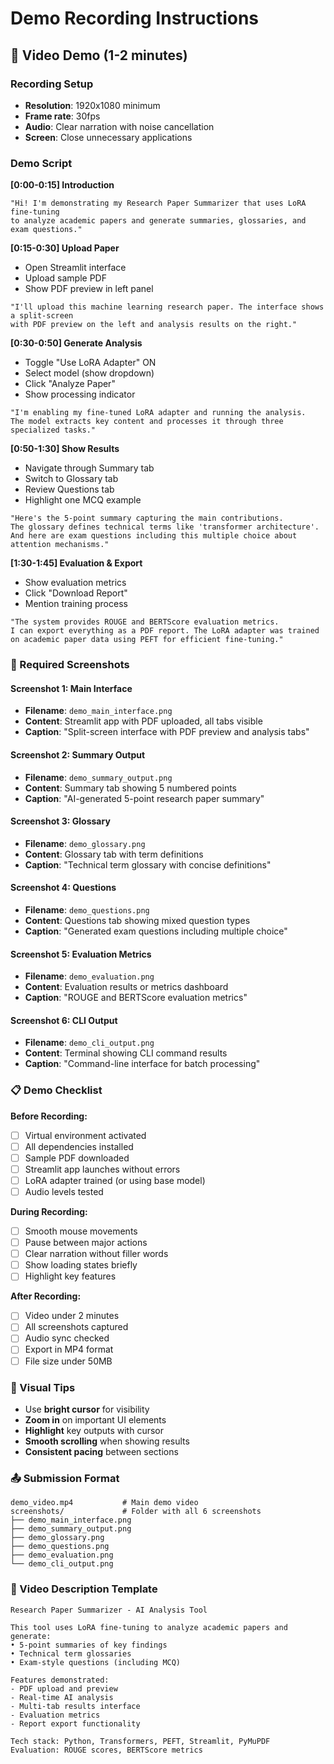 # Demo Recording Instructions

## 🎥 Video Demo (1-2 minutes)

### Recording Setup
- **Resolution**: 1920x1080 minimum
- **Frame rate**: 30fps
- **Audio**: Clear narration with noise cancellation
- **Screen**: Close unnecessary applications

### Demo Script

**[0:00-0:15] Introduction**
```
"Hi! I'm demonstrating my Research Paper Summarizer that uses LoRA fine-tuning 
to analyze academic papers and generate summaries, glossaries, and exam questions."
```

**[0:15-0:30] Upload Paper**
- Open Streamlit interface
- Upload sample PDF
- Show PDF preview in left panel

```
"I'll upload this machine learning research paper. The interface shows a split-screen 
with PDF preview on the left and analysis results on the right."
```

**[0:30-0:50] Generate Analysis**
- Toggle "Use LoRA Adapter" ON
- Select model (show dropdown)
- Click "Analyze Paper"
- Show processing indicator

```
"I'm enabling my fine-tuned LoRA adapter and running the analysis. 
The model extracts key content and processes it through three specialized tasks."
```

**[0:50-1:30] Show Results**
- Navigate through Summary tab
- Switch to Glossary tab
- Review Questions tab
- Highlight one MCQ example

```
"Here's the 5-point summary capturing the main contributions. 
The glossary defines technical terms like 'transformer architecture'. 
And here are exam questions including this multiple choice about attention mechanisms."
```

**[1:30-1:45] Evaluation & Export**
- Show evaluation metrics
- Click "Download Report"
- Mention training process

```
"The system provides ROUGE and BERTScore evaluation metrics. 
I can export everything as a PDF report. The LoRA adapter was trained 
on academic paper data using PEFT for efficient fine-tuning."
```

### 📸 Required Screenshots

#### Screenshot 1: Main Interface
- **Filename**: `demo_main_interface.png`
- **Content**: Streamlit app with PDF uploaded, all tabs visible
- **Caption**: "Split-screen interface with PDF preview and analysis tabs"

#### Screenshot 2: Summary Output
- **Filename**: `demo_summary_output.png`
- **Content**: Summary tab showing 5 numbered points
- **Caption**: "AI-generated 5-point research paper summary"

#### Screenshot 3: Glossary
- **Filename**: `demo_glossary.png`
- **Content**: Glossary tab with term definitions
- **Caption**: "Technical term glossary with concise definitions"

#### Screenshot 4: Questions
- **Filename**: `demo_questions.png`
- **Content**: Questions tab showing mixed question types
- **Caption**: "Generated exam questions including multiple choice"

#### Screenshot 5: Evaluation Metrics
- **Filename**: `demo_evaluation.png`
- **Content**: Evaluation results or metrics dashboard
- **Caption**: "ROUGE and BERTScore evaluation metrics"

#### Screenshot 6: CLI Output
- **Filename**: `demo_cli_output.png`
- **Content**: Terminal showing CLI command results
- **Caption**: "Command-line interface for batch processing"

### 📋 Demo Checklist

**Before Recording:**
- [ ] Virtual environment activated
- [ ] All dependencies installed
- [ ] Sample PDF downloaded
- [ ] Streamlit app launches without errors
- [ ] LoRA adapter trained (or using base model)
- [ ] Audio levels tested

**During Recording:**
- [ ] Smooth mouse movements
- [ ] Pause between major actions
- [ ] Clear narration without filler words
- [ ] Show loading states briefly
- [ ] Highlight key features

**After Recording:**
- [ ] Video under 2 minutes
- [ ] All screenshots captured
- [ ] Audio sync checked
- [ ] Export in MP4 format
- [ ] File size under 50MB

### 🎨 Visual Tips

- Use **bright cursor** for visibility
- **Zoom in** on important UI elements
- **Highlight** key outputs with cursor
- **Smooth scrolling** when showing results
- **Consistent pacing** between sections

### 📤 Submission Format

```
demo_video.mp4           # Main demo video
screenshots/             # Folder with all 6 screenshots
├── demo_main_interface.png
├── demo_summary_output.png
├── demo_glossary.png
├── demo_questions.png
├── demo_evaluation.png
└── demo_cli_output.png
```

### 📝 Video Description Template

```
Research Paper Summarizer - AI Analysis Tool

This tool uses LoRA fine-tuning to analyze academic papers and generate:
• 5-point summaries of key findings
• Technical term glossaries  
• Exam-style questions (including MCQ)

Features demonstrated:
- PDF upload and preview
- Real-time AI analysis
- Multi-tab results interface
- Evaluation metrics
- Report export functionality

Tech stack: Python, Transformers, PEFT, Streamlit, PyMuPDF
Evaluation: ROUGE scores, BERTScore metrics
```
